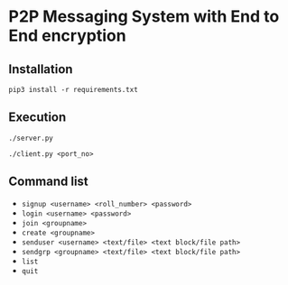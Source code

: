 # P2P Messaging System with End to End encryption

## Installation

`pip3 install -r requirements.txt`

## Execution

`./server.py`

`./client.py <port_no>`

## Command list

- `signup <username> <roll_number> <password>`
- `login <username> <password>`
- `join <groupname>`
- `create <groupname>`
- `senduser <username> <text/file> <text block/file path>`
- `sendgrp <groupname> <text/file> <text block/file path>`
- `list`
- `quit`
